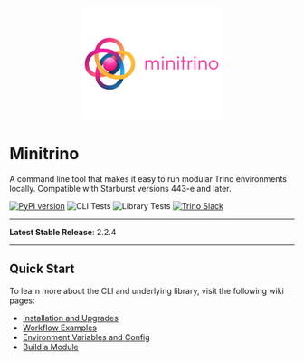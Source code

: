 <p align="center">
    <img alt="Minitrino Logo" src=".github/img/minitrino-small.png" />
</p>

# Minitrino

A command line tool that makes it easy to run modular Trino environments
locally. Compatible with Starburst versions 443-e and later.

[![PyPI
version](https://img.shields.io/pypi/v/minitrino)](https://pypi.org/project/minitrino/)
![CLI
Tests](https://github.com/jefflester/minitrino/actions/workflows/cli-tests.yaml/badge.svg)
![Library
Tests](https://github.com/jefflester/minitrino/actions/workflows/lib-tests.yaml/badge.svg)
[![Trino
Slack](https://img.shields.io/static/v1?logo=slack&logoColor=959DA5&label=Slack&labelColor=333a41&message=join%20conversation&color=3AC358)](https://trinodb.io/slack.html)

-----

**Latest Stable Release**: 2.2.4

-----

## Quick Start

To learn more about the CLI and underlying library, visit the following wiki
pages:

- [Installation and
  Upgrades](https://github.com/jefflester/minitrino/wiki/Installation-and-Upgrades)
- [Workflow
  Examples](https://github.com/jefflester/minitrino/wiki/Workflow-Examples)
- [Environment Variables and
  Config](https://github.com/jefflester/minitrino/wiki/Environment-Variables-and-Config)
- [Build a Module](https://github.com/jefflester/minitrino/wiki/Build-a-Module)
